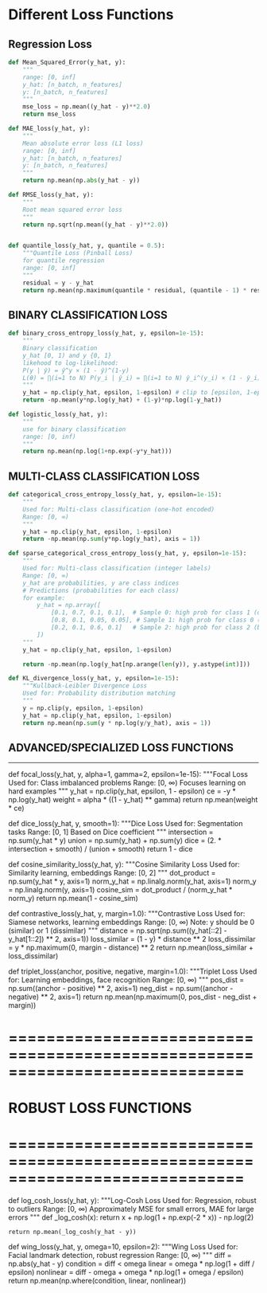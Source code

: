 # Different Loss Functions

## Regression Loss
```python
def Mean_Squared_Error(y_hat, y):
    """
    range: [0, inf]
    y_hat: [n_batch, n_features]
    y: [n_batch, n_features]
    """
    mse_loss = np.mean((y_hat - y)**2.0)
    return mse_loss

def MAE_loss(y_hat, y):
    """
    Mean absolute error loss (L1 loss)
    range: [0, inf]
    y_hat: [n_batch, n_features]
    y: [n_batch, n_features]
    """
    return np.mean(np.abs(y_hat - y))

def RMSE_loss(y_hat, y):
    """
    Root mean squared error loss
    """
    return np.sqrt(np.mean((y_hat - y)**2.0))


def quantile_loss(y_hat, y, quantile = 0.5):
    """Quantile Loss (Pinball Loss)
    for quantile regression
    range: [0, inf]
    """
    residual = y - y_hat
    return np.mean(np.maximum(quantile * residual, (quantile - 1) * residual))


```

## BINARY CLASSIFICATION LOSS

```python
def binary_cross_entropy_loss(y_hat, y, epsilon=1e-15):
    """
    Binary classification
    y_hat [0, 1) and y {0, 1}
    likehood to log-likelihood: 
    P(y | ŷ) = ŷ^y × (1 - ŷ)^(1-y)
    L(θ) = ∏(i=1 to N) P(y_i | ŷ_i) = ∏(i=1 to N) ŷ_i^(y_i) × (1 - ŷ_i)^(1-y_i)
    """
    y_hat = np.clip(y_hat, epsilon, 1-epsilon) # clip to [epsilon, 1-epsilon]
    return -np.mean(y*np.log(y_hat) + (1-y)*np.log(1-y_hat))

def logistic_loss(y_hat, y):
    """
    use for binary classification
    range: [0, inf)
    """
    return np.mean(np.log(1+np.exp(-y*y_hat)))

```

## MULTI-CLASS CLASSIFICATION LOSS
```python
def categorical_cross_entropy_loss(y_hat, y, epsilon=1e-15):
    """
    Used for: Multi-class classification (one-hot encoded)
    Range: [0, ∞)
    """
    y_hat = np.clip(y_hat, epsilon, 1-epsilon)
    return -np.mean(np.sum(y*np.log(y_hat), axis = 1))

def sparse_categorical_cross_entropy_loss(y_hat, y, epsilon=1e-15):
    """
    Used for: Multi-class classification (integer labels)
    Range: [0, ∞)
    y_hat are probabilities, y are class indices
    # Predictions (probabilities for each class)
    for example: 
        y_hat = np.array([
            [0.1, 0.7, 0.1, 0.1],  # Sample 0: high prob for class 1 (dog)
            [0.8, 0.1, 0.05, 0.05], # Sample 1: high prob for class 0 (cat)  
            [0.2, 0.1, 0.6, 0.1]   # Sample 2: high prob for class 2 (bird)
        ])
    """
    y_hat = np.clip(y_hat, epsilon, 1-epsilon)

    return -np.mean(np.log(y_hat[np.arange(len(y)), y.astype(int)]))

def KL_divergence_loss(y_hat, y, epsilon=1e-15):
    """Kullback-Leibler Divergence Loss
    Used for: Probability distribution matching
    """
    y = np.clip(y, epsilon, 1-epsilon)
    y_hat = np.clip(y_hat, epsilon, 1-epsilon)
    return np.mean(np.sum(y * np.log(y/y_hat), axis = 1))

```

## ADVANCED/SPECIALIZED LOSS FUNCTIONS

---
def focal_loss(y_hat, y, alpha=1, gamma=2, epsilon=1e-15):
    """Focal Loss
    Used for: Class imbalanced problems
    Range: [0, ∞)
    Focuses learning on hard examples
    """
    y_hat = np.clip(y_hat, epsilon, 1 - epsilon)
    ce = -y * np.log(y_hat)
    weight = alpha * ((1 - y_hat) ** gamma)
    return np.mean(weight * ce)

def dice_loss(y_hat, y, smooth=1):
    """Dice Loss
    Used for: Segmentation tasks
    Range: [0, 1]
    Based on Dice coefficient
    """
    intersection = np.sum(y_hat * y)
    union = np.sum(y_hat) + np.sum(y)
    dice = (2. * intersection + smooth) / (union + smooth)
    return 1 - dice

def cosine_similarity_loss(y_hat, y):
    """Cosine Similarity Loss
    Used for: Similarity learning, embeddings
    Range: [0, 2]
    """
    dot_product = np.sum(y_hat * y, axis=1)
    norm_y_hat = np.linalg.norm(y_hat, axis=1)
    norm_y = np.linalg.norm(y, axis=1)
    cosine_sim = dot_product / (norm_y_hat * norm_y)
    return np.mean(1 - cosine_sim)

def contrastive_loss(y_hat, y, margin=1.0):
    """Contrastive Loss
    Used for: Siamese networks, learning embeddings
    Range: [0, ∞)
    Note: y should be 0 (similar) or 1 (dissimilar)
    """
    distance = np.sqrt(np.sum((y_hat[::2] - y_hat[1::2]) ** 2, axis=1))
    loss_similar = (1 - y) * distance ** 2
    loss_dissimilar = y * np.maximum(0, margin - distance) ** 2
    return np.mean(loss_similar + loss_dissimilar)

def triplet_loss(anchor, positive, negative, margin=1.0):
    """Triplet Loss
    Used for: Learning embeddings, face recognition
    Range: [0, ∞)
    """
    pos_dist = np.sum((anchor - positive) ** 2, axis=1)
    neg_dist = np.sum((anchor - negative) ** 2, axis=1)
    return np.mean(np.maximum(0, pos_dist - neg_dist + margin))

# =============================================================================
# ROBUST LOSS FUNCTIONS
# =============================================================================

def log_cosh_loss(y_hat, y):
    """Log-Cosh Loss
    Used for: Regression, robust to outliers
    Range: [0, ∞)
    Approximately MSE for small errors, MAE for large errors
    """
    def _log_cosh(x):
        return x + np.log(1 + np.exp(-2 * x)) - np.log(2)
    
    return np.mean(_log_cosh(y_hat - y))

def wing_loss(y_hat, y, omega=10, epsilon=2):
    """Wing Loss
    Used for: Facial landmark detection, robust regression
    Range: [0, ∞)
    """
    diff = np.abs(y_hat - y)
    condition = diff < omega
    linear = omega * np.log(1 + diff / epsilon)
    nonlinear = diff - omega + omega * np.log(1 + omega / epsilon)
    return np.mean(np.where(condition, linear, nonlinear))
